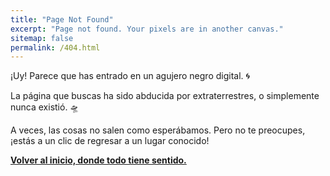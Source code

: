 ```yaml
---
title: "Page Not Found"
excerpt: "Page not found. Your pixels are in another canvas."
sitemap: false
permalink: /404.html
---
```


¡Uy! Parece que has entrado en un agujero negro digital. 🌀

La página que buscas ha sido abducida por extraterrestres, o simplemente nunca existió. 🛸

A veces, las cosas no salen como esperábamos. Pero no te preocupes, ¡estás a un clic de regresar a un lugar conocido!

[**Volver al inicio, donde todo tiene sentido.**](/mi-proyecto/_pages/home.md)
